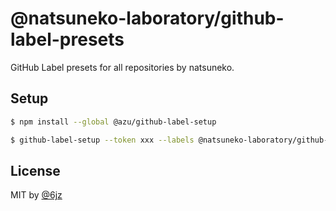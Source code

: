 # @natsuneko-laboratory/github-label-presets

GitHub Label presets for all repositories by natsuneko.

## Setup

```bash
$ npm install --global @azu/github-label-setup

$ github-label-setup --token xxx --labels @natsuneko-laboratory/github-label-presets
```

## License

MIT by [@6jz](https://twitter.com)
